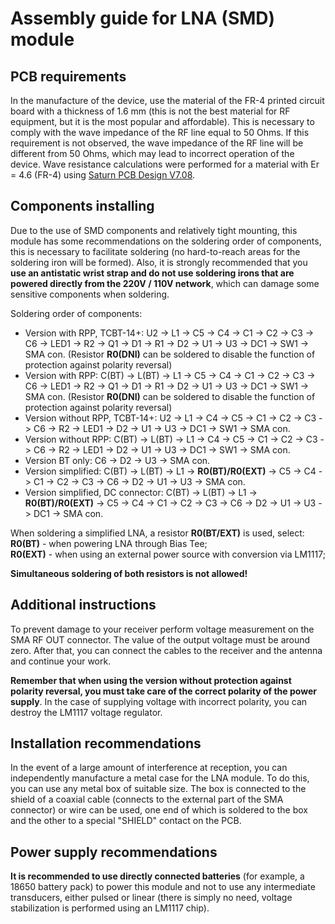 # Assembly guide for LNA (SMD) module

## PCB requirements
In the manufacture of the device, use the material of the FR-4 printed circuit board with a thickness of 1.6 mm (this is not the best material for RF equipment, but it is the most popular and affordable). This is necessary to comply with the wave impedance of the RF line equal to 50 Ohms. If this requirement is not observed, the wave impedance of the RF line will be different from 50 Ohms, which may lead to incorrect operation of the device. Wave resistance calculations were performed for a material with Er = 4.6 (FR-4) using [Saturn PCB Design V7.08](http://www.saturnpcb.com/pcb_toolkit/).

## Components installing 
Due to the use of SMD components and relatively tight mounting, this module has some recommendations on the soldering order of components, this is necessary to facilitate soldering (no hard-to-reach areas for the soldering iron will be formed).
Also, it is strongly recommended that you **use an antistatic wrist strap and do not use soldering irons that are powered directly from the 220V / 110V network**, which can damage some sensitive components when soldering.

Soldering order of components:

- Version with RPP, TCBT-14+: U2 -> L1 -> C5 -> C4 -> C1 -> C2 -> C3 -> C6 -> LED1 -> R2 -> Q1 -> D1 -> R1 -> D2 -> U1 -> U3 -> DC1 -> SW1 -> SMA con. (Resistor **R0(DNI)** can be soldered to disable the function of protection against polarity reversal)
- Version with RPP: C(BT) -> L(BT) -> L1 -> C5 -> C4 -> C1 -> C2 -> C3 -> C6 -> LED1 -> R2 -> Q1 -> D1 -> R1 -> D2 -> U1 -> U3 -> DC1 -> SW1 -> SMA con. (Resistor **R0(DNI)** can be soldered to disable the function of protection against polarity reversal)
- Version without RPP, TCBT-14+: U2 -> L1 -> C4 -> C5 -> C1 -> C2 -> C3 -> C6 -> R2 -> LED1 -> D2 -> U1 -> U3 -> DC1 -> SW1 -> SMA con.
- Version without RPP: C(BT) -> L(BT) -> L1 -> C4 -> C5 -> C1 -> C2 -> C3 -> C6 -> R2 -> LED1 -> D2 -> U1 -> U3 -> DC1 -> SW1 -> SMA con.
- Version BT only: C6 -> D2 -> U3 -> SMA con.
- Version simplified: C(BT) -> L(BT) -> L1 -> **R0(BT)/R0(EXT)** -> C5 -> C4 -> C1 -> C2 -> C3 -> C6 -> D2 -> U1 -> U3 -> SMA con.
- Version simplified, DC connector: C(BT) -> L(BT) -> L1 -> **R0(BT)/R0(EXT)** -> C5 -> C4 -> C1 -> C2 -> C3 -> C6 -> D2 -> U1 -> U3 -> DC1 -> SMA con.

When soldering a simplified LNA, a resistor **R0(BT/EXT)** is used, select:  
**R0(BT)** - when powering LNA through Bias Tee;  
**R0(EXT)** - when using an external power source with conversion via LM1117;

**Simultaneous soldering of both resistors is not allowed!**

## Additional instructions
To prevent damage to your receiver perform voltage measurement on the SMA RF OUT connector. The value of the output voltage must be around zero. After that, you can connect the cables to the receiver and the antenna and continue your work.  

**Remember that when using the version without protection against polarity reversal, you must take care of the correct polarity of the power supply**. In the case of supplying voltage with incorrect polarity, you can destroy the LM1117 voltage regulator.

## Installation recommendations
In the event of a large amount of interference at reception, you can independently manufacture a metal case for the LNA module. To do this, you can use any metal box of suitable size. The box is connected to the shield of a coaxial cable (connects to the external part of the SMA connector) or wire can be used, one end of which is soldered to the box and the other to a special "SHIELD" contact on the PCB.

## Power supply recommendations
**It is recommended to use directly connected batteries** (for example, a 18650 battery pack) to power this module and not to use any intermediate transducers, either pulsed or linear (there is simply no need, voltage stabilization is performed using an LM1117 chip).
